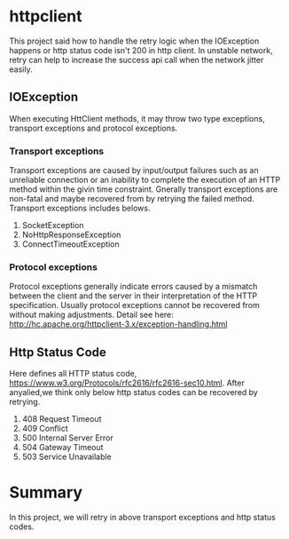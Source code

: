 # httpclient
This project said how to handle the retry logic when the IOException happens or http status code isn't 200 in http client.
In unstable network, retry can help to increase the success api call when the network jitter easily.

## IOException
When executing HttClient methods, it may throw two type exceptions, transport exceptions and protocol exceptions. 
### Transport exceptions
Transport exceptions are caused by input/output failures such as an unreliable connection or an inability to complete the execution of an HTTP method within the givin time constraint.
Gnerally transport exceptions are non-fatal and maybe recovered from by retrying the failed method. Transport exceptions includes belows.
1. SocketException
2. NoHttpResponseException
3. ConnectTimeoutException
### Protocol exceptions
Protocol exceptions generally indicate errors caused by a mismatch between the client and the server in their interpretation of the HTTP specification. 
Usually protocol exceptions cannot be recovered from without making adjustments. 
Detail see here: http://hc.apache.org/httpclient-3.x/exception-handling.html

## Http Status Code
Here defines all HTTP status code, https://www.w3.org/Protocols/rfc2616/rfc2616-sec10.html. After anyalied,we think only below http status codes can be recovered by retrying.
1. 408 Request Timeout
2. 409 Conflict
3. 500 Internal Server Error
4. 504 Gateway Timeout
5. 503 Service Unavailable

# Summary
In this project, we will retry in above transport exceptions and http status codes.
